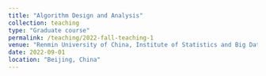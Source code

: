 ```yaml
---
title: "Algorithm Design and Analysis"
collection: teaching
type: "Graduate course"
permalink: /teaching/2022-fall-teaching-1
venue: "Renmin University of China, Institute of Statistics and Big Data"
date: 2022-09-01
location: "Beijing, China"
---
```


